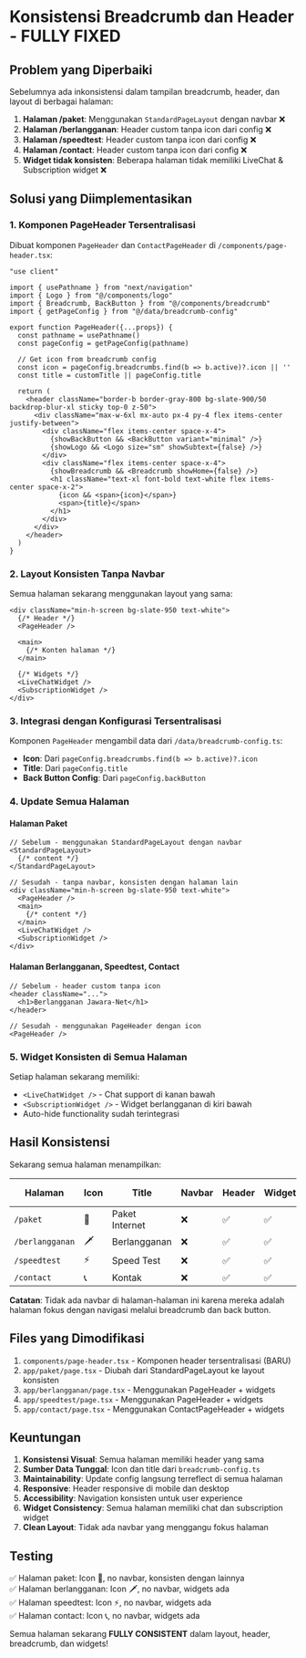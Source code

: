 # Konsistensi Breadcrumb dan Header - FULLY FIXED

## Problem yang Diperbaiki

Sebelumnya ada inkonsistensi dalam tampilan breadcrumb, header, dan layout di berbagai halaman:

1. **Halaman /paket**: Menggunakan `StandardPageLayout` dengan navbar ❌
2. **Halaman /berlangganan**: Header custom tanpa icon dari config ❌ 
3. **Halaman /speedtest**: Header custom tanpa icon dari config ❌
4. **Halaman /contact**: Header custom tanpa icon dari config ❌
5. **Widget tidak konsisten**: Beberapa halaman tidak memiliki LiveChat & Subscription widget ❌

## Solusi yang Diimplementasikan

### 1. Komponen PageHeader Tersentralisasi

Dibuat komponen `PageHeader` dan `ContactPageHeader` di `/components/page-header.tsx`:

```tsx
"use client"

import { usePathname } from "next/navigation"
import { Logo } from "@/components/logo"
import { Breadcrumb, BackButton } from "@/components/breadcrumb"
import { getPageConfig } from "@/data/breadcrumb-config"

export function PageHeader({...props}) {
  const pathname = usePathname()
  const pageConfig = getPageConfig(pathname)
  
  // Get icon from breadcrumb config
  const icon = pageConfig.breadcrumbs.find(b => b.active)?.icon || ''
  const title = customTitle || pageConfig.title

  return (
    <header className="border-b border-gray-800 bg-slate-900/50 backdrop-blur-xl sticky top-0 z-50">
      <div className="max-w-6xl mx-auto px-4 py-4 flex items-center justify-between">
        <div className="flex items-center space-x-4">
          {showBackButton && <BackButton variant="minimal" />}
          {showLogo && <Logo size="sm" showSubtext={false} />}
        </div>
        <div className="flex items-center space-x-4">
          {showBreadcrumb && <Breadcrumb showHome={false} />}
          <h1 className="text-xl font-bold text-white flex items-center space-x-2">
            {icon && <span>{icon}</span>}
            <span>{title}</span>
          </h1>
        </div>
      </div>
    </header>
  )
}
```

### 2. Layout Konsisten Tanpa Navbar

Semua halaman sekarang menggunakan layout yang sama:

```tsx
<div className="min-h-screen bg-slate-950 text-white">
  {/* Header */}
  <PageHeader />

  <main>
    {/* Konten halaman */}
  </main>

  {/* Widgets */}
  <LiveChatWidget />
  <SubscriptionWidget />
</div>
```

### 3. Integrasi dengan Konfigurasi Tersentralisasi

Komponen `PageHeader` mengambil data dari `/data/breadcrumb-config.ts`:

- **Icon**: Dari `pageConfig.breadcrumbs.find(b => b.active)?.icon`
- **Title**: Dari `pageConfig.title`
- **Back Button Config**: Dari `pageConfig.backButton`

### 4. Update Semua Halaman

#### Halaman Paket
```tsx
// Sebelum - menggunakan StandardPageLayout dengan navbar
<StandardPageLayout>
  {/* content */}
</StandardPageLayout>

// Sesudah - tanpa navbar, konsisten dengan halaman lain
<div className="min-h-screen bg-slate-950 text-white">
  <PageHeader />
  <main>
    {/* content */}
  </main>
  <LiveChatWidget />
  <SubscriptionWidget />
</div>
```

#### Halaman Berlangganan, Speedtest, Contact
```tsx
// Sebelum - header custom tanpa icon
<header className="...">
  <h1>Berlangganan Jawara-Net</h1>
</header>

// Sesudah - menggunakan PageHeader dengan icon
<PageHeader />
```

### 5. Widget Konsisten di Semua Halaman

Setiap halaman sekarang memiliki:
- `<LiveChatWidget />` - Chat support di kanan bawah
- `<SubscriptionWidget />` - Widget berlangganan di kiri bawah
- Auto-hide functionality sudah terintegrasi

## Hasil Konsistensi

Sekarang semua halaman menampilkan:

| Halaman | Icon | Title | Navbar | Header | Widgets | Back Button | Breadcrumb |
|---------|------|--------|---------|---------|---------|-------------|------------|
| `/paket` | 💎 | Paket Internet | ❌ | ✅ | ✅ | ✅ | ✅ |
| `/berlangganan` | 🗡️ | Berlangganan | ❌ | ✅ | ✅ | ✅ | ✅ |
| `/speedtest` | ⚡ | Speed Test | ❌ | ✅ | ✅ | ✅ | ✅ |
| `/contact` | 📞 | Kontak | ❌ | ✅ | ✅ | ✅ | ✅ |

**Catatan**: Tidak ada navbar di halaman-halaman ini karena mereka adalah halaman fokus dengan navigasi melalui breadcrumb dan back button.

## Files yang Dimodifikasi

1. `components/page-header.tsx` - Komponen header tersentralisasi (BARU)
2. `app/paket/page.tsx` - Diubah dari StandardPageLayout ke layout konsisten
3. `app/berlangganan/page.tsx` - Menggunakan PageHeader + widgets
4. `app/speedtest/page.tsx` - Menggunakan PageHeader + widgets
5. `app/contact/page.tsx` - Menggunakan ContactPageHeader + widgets

## Keuntungan

1. **Konsistensi Visual**: Semua halaman memiliki header yang sama
2. **Sumber Data Tunggal**: Icon dan title dari `breadcrumb-config.ts`
3. **Maintainability**: Update config langsung terreflect di semua halaman
4. **Responsive**: Header responsive di mobile dan desktop
5. **Accessibility**: Navigation konsisten untuk user experience
6. **Widget Consistency**: Semua halaman memiliki chat dan subscription widget
7. **Clean Layout**: Tidak ada navbar yang menggangu fokus halaman

## Testing

✅ Halaman paket: Icon 💎, no navbar, konsisten dengan lainnya  
✅ Halaman berlangganan: Icon 🗡️, no navbar, widgets ada  
✅ Halaman speedtest: Icon ⚡, no navbar, widgets ada  
✅ Halaman contact: Icon 📞, no navbar, widgets ada  

Semua halaman sekarang **FULLY CONSISTENT** dalam layout, header, breadcrumb, dan widgets!
